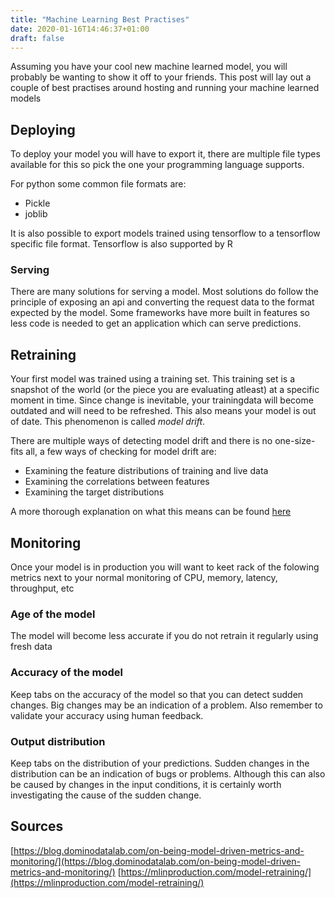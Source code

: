 ```yaml
---
title: "Machine Learning Best Practises"
date: 2020-01-16T14:46:37+01:00
draft: false
---
```


Assuming you have your cool new machine learned model, you will probably be wanting to show it off to your friends.
This post will lay out a couple of best practises around hosting and running your machine learned models
<!--more-->

## Deploying

To deploy your model you will have to export it, there are multiple file types available for this so pick the one your programming language supports.

For python some common file formats are:

- Pickle
- joblib

It is also possible to export models trained using tensorflow to a tensorflow specific file format.
Tensorflow is also supported by R

### Serving

There are many solutions for serving a model. Most solutions do follow the principle of exposing an api and converting the request data to the format expected by the model. Some frameworks have more built in features so less code is needed to get an application which can serve predictions.

## Retraining

Your first model was trained using a training set. This training set is a snapshot of the world (or the piece you are evaluating atleast) at a specific moment in time. Since change is inevitable, your trainingdata will become outdated and will need to be refreshed. This also means your model is out of date. This phenomenon is called _model drift_.

There are multiple ways of detecting model drift and there is no one-size-fits all, a few ways of checking for model drift are:

- Examining the feature distributions of training and live data
- Examining the correlations between features
- Examining the target distributions

A more thorough explanation on what this means can be found [here](https://mlinproduction.com/model-retraining/)

## Monitoring

Once your model is in production you will want to keet rack of the folowing metrics next to your normal monitoring of CPU, memory, latency, throughput, etc

### Age of the model

The model will become less accurate if you do not retrain it regularly using fresh data

### Accuracy of the model

Keep tabs on the accuracy of the model so that you can detect sudden changes. Big changes may be an indication of a problem.
Also remember to validate your accuracy using human feedback.

### Output distribution

Keep tabs on the distribution of your predictions. Sudden changes in the distribution can be an indication of bugs or problems.
Although this can also be caused by changes in the input conditions, it is certainly worth investigating the cause of the sudden change.

## Sources

[https://blog.dominodatalab.com/on-being-model-driven-metrics-and-monitoring/](https://blog.dominodatalab.com/on-being-model-driven-metrics-and-monitoring/)
[https://mlinproduction.com/model-retraining/](https://mlinproduction.com/model-retraining/)

